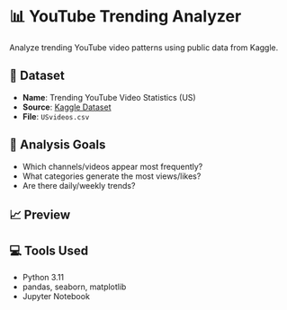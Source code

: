 # 📊 YouTube Trending Analyzer

Analyze trending YouTube video patterns using public data from Kaggle.

## 📁 Dataset

- **Name**: Trending YouTube Video Statistics (US)
- **Source**: [Kaggle Dataset](https://www.kaggle.com/datasets/datasnaek/youtube-new)
- **File**: `USvideos.csv`

## 📌 Analysis Goals

- Which channels/videos appear most frequently?
- What categories generate the most views/likes?
- Are there daily/weekly trends?

## 📈 Preview



## 💻 Tools Used

- Python 3.11
- pandas, seaborn, matplotlib
- Jupyter Notebook
